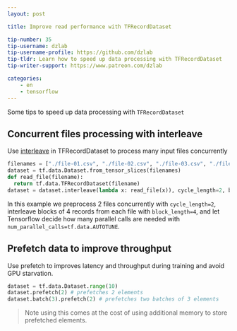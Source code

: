 ```yaml
---
layout: post

title: Improve read performance with TFRecordDataset

tip-number: 35
tip-username: dzlab
tip-username-profile: https://github.com/dzlab
tip-tldr: Learn how to speed up data processing with TFRecordDataset
tip-writer-support: https://www.patreon.com/dzlab

categories:
    - en
    - tensorflow
---
```


Some tips to speed up data processing with `TFRecordDataset`

## Concurrent files processing with interleave
Use [interleave](https://www.tensorflow.org/api_docs/python/tf/data/TFRecordDataset#interleave) in TFRecordDataset to process many input files concurrently


```python
filenames = ["./file-01.csv", "./file-02.csv", "./file-03.csv", "./file-04.csv", ...]
dataset = tf.data.Dataset.from_tensor_slices(filenames)
def read_file(filename):
  return tf.data.TFRecordDataset(filename)
dataset = dataset.interleave(lambda x: read_file(x)), cycle_length=2, block_length=4, num_parallel_calls=tf.data.AUTOTUNE, deterministic=False)
```

In this example we preprocess 2 files concurrently with `cycle_length=2`, interleave blocks of 4 records from each file with `block_length=4`, and let Tensorflow decide how many parallel calls are needed with `num_parallel_calls=tf.data.AUTOTUNE`.


## Prefetch data to improve throughput
Use prefetch to improves latency and throughput during training and avoid GPU starvation.

```python
dataset = tf.data.Dataset.range(10)
dataset.prefetch(2) # prefetches 2 elements
dataset.batch(3).prefetch(2) # prefetches two batches of 3 elements
```

> Note using this comes at the cost of using additional memory to store prefetched elements.
